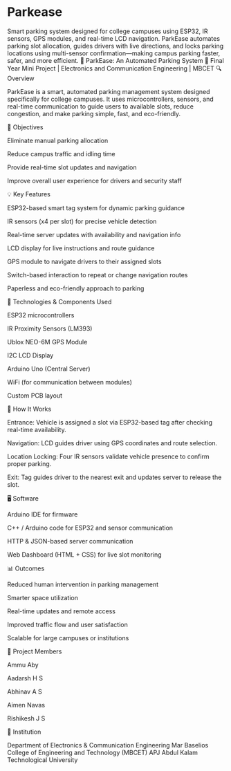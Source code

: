 # Parkease
Smart parking system designed for college campuses using ESP32, IR sensors, GPS modules, and real-time LCD navigation. ParkEase automates parking slot allocation, guides drivers with live directions, and locks parking locations using multi-sensor confirmation—making campus parking faster, safer, and more efficient.
🚗 ParkEase: An Automated Parking System
📍 Final Year Mini Project | Electronics and Communication Engineering | MBCET
🔍 Overview

ParkEase is a smart, automated parking management system designed specifically for college campuses. It uses microcontrollers, sensors, and real-time communication to guide users to available slots, reduce congestion, and make parking simple, fast, and eco-friendly.

🎯 Objectives

Eliminate manual parking allocation

Reduce campus traffic and idling time

Provide real-time slot updates and navigation

Improve overall user experience for drivers and security staff

💡 Key Features

ESP32-based smart tag system for dynamic parking guidance

IR sensors (x4 per slot) for precise vehicle detection

Real-time server updates with availability and navigation info

LCD display for live instructions and route guidance

GPS module to navigate drivers to their assigned slots

Switch-based interaction to repeat or change navigation routes

Paperless and eco-friendly approach to parking

🔧 Technologies & Components Used

ESP32 microcontrollers

IR Proximity Sensors (LM393)

Ublox NEO-6M GPS Module

I2C LCD Display

Arduino Uno (Central Server)

WiFi (for communication between modules)

Custom PCB layout

🧠 How It Works

Entrance: Vehicle is assigned a slot via ESP32-based tag after checking real-time availability.

Navigation: LCD guides driver using GPS coordinates and route selection.

Location Locking: Four IR sensors validate vehicle presence to confirm proper parking.

Exit: Tag guides driver to the nearest exit and updates server to release the slot.

🖥️ Software

Arduino IDE for firmware

C++ / Arduino code for ESP32 and sensor communication

HTTP & JSON-based server communication

Web Dashboard (HTML + CSS) for live slot monitoring

📊 Outcomes

Reduced human intervention in parking management

Smarter space utilization

Real-time updates and remote access

Improved traffic flow and user satisfaction

Scalable for large campuses or institutions

📎 Project Members

Ammu Aby

Aadarsh H S

Abhinav A S

Aimen Navas

Rishikesh J S

🏫 Institution

Department of Electronics & Communication Engineering
Mar Baselios College of Engineering and Technology (MBCET)
APJ Abdul Kalam Technological University

